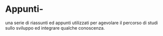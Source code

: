 # Appunti-
una serie di riassunti ed appunti utilizzati per agevolare il percorso di studi sullo sviluppo ed integrare qualche conoscenza.
